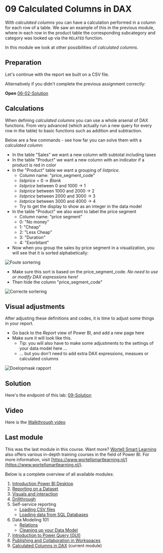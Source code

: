 # 09 Calculated Columns in DAX

With *calculated columns* you can have a calculation performed in a column for each row of a table. We saw an example of this in the previous module, where in each row in the product table the corresponding subcategory and category was looked up via the `RELATED` function.

In this module we look at other possibilities of _calculated columns_.

##  Preparation

Let's continue with the report we built on a CSV file.

Alternatively if you didn't complete the previous assignment correctly:

**Open** [06-02-Solution](../06-data-modeling-101/06-02-Solution.pbix)

## Calculations

When defining _calculated columns_ you can use a whole arsenal of DAX functions. From very advanced (which actually run a new query for every row in the table) to basic functions such as addition and subtraction.

Below are a few commands - see how far you can solve them with a _calculated column_:


* In the table "Sales" we want a new column with subtotal including taxes
* In the table "Product" we want a new column with an indicator if a product is red in color
* In the "Product" table we want a grouping of _listprice_.
  * Column name: "price_segment_code"
  * _listprice_ = 0 -> _Blank_
  * _listprice_ between 0 and 1000 -> 1
  * _listprice_ between 1000 and 2000 -> 2
  * _listprice_ between 2000 and 3000 -> 3
  * _listprice_ between 3000 and 4000 -> 4
  * Try to get the display to show as an integer in the data model
* In the table "Product" we also want to label the price segment
  * Column name: "price segment"
  * 0: "No money"
  * 1: "Cheap"
  * 2: "Less Cheap"
  * 3: "Duration"
  * 4: "Exorbitant"
* Now when you group the sales by price segment in a visualization, you will see that it is sorted alphabetically:

![Foute sortering](img/prijssegment-sortering-fout.png)

* Make sure this sort is based on the price_segment_code. *No need to use or modify DAX expressions here!*
* Then hide the column "price_segment_code"

![Correcte sortering](img/prijssegment-sortering-goed.png)

## Visual adjustments

After adjusting these definitions and codes, it is time to adjust some things in your report.

* Go back to the *Report* view of Power BI, and add a new page here
* Make sure it will look like this.
   * Tip: you will also have to make some adjustments to the settings of your data model here ...
   * ... but you don't need to add extra DAX expressions, measues or calculated columns

![Doelopmaak rapport](img/screenshot-pbi-doel.png)

## Solution

Here's the endpoint of this lab: [09-Solution](09-Solution.pbix)

## Video

Here is the [Walkthrough video](https://vimeo.com/586426505/dffdaeb522)

## Last module

This was the last module in this course. Want more? [Wortell Smart Learning](https://www.wortellsmartlearning.nl/) also offers various in-depth training courses in the field of Power BI. For more information, visit [https://www.wortellsmartlearning.nl/](https://www.wortellsmartlearning.nl/).

 Below is a complete overview of all available modules:

1. [Introduction Power BI Desktop](../01-introduction/01-introduction-powerbi-desktop.md)
2. [Reporting on a Dataset](../02-reporting-on-dataset/02-reporting-on-dataset.md)
3. [Visuals and interaction](../03-visuals-and-interaction/03-visuals-and-interaction.md)
4. [Drillthrough](../04-drillthrough/04-drillthrough.md)
5. Self-service reporting
   * [Loading CSV files](../05-self-service-reporting/05-csv-inladen.md)
   * [Loading data from SQL Databases](../05-self-service-reporting/06-sql-inladen.md)
6. Data Modeling 101
   * [Relations](../06-data-modeling-101/07-relaties.md)
   * [Cleaning up your Data Model](../06-data-modeling-101/08-opschonen.md)
7. [Introduction to Power Query (GUI)](../07-power-query-gui/09-power-query.md)
8. [Publishing and Collaboration in Workspaces](../08-publishing-and-collaboration-in-workspaces/10-publishing-and-collaboration-in-workspaces.md)
9. [Calculated Columns in DAX](../09-dax/11-calc-columns.md) (current module)
